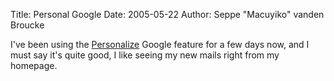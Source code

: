 Title: Personal Google
Date: 2005-05-22
Author: Seppe "Macuyiko" vanden Broucke

I've been using the [Personalize](http://www.google.com/ig) Google feature for a few days now, and I must say it's quite good, I like seeing my new mails right from my homepage.  